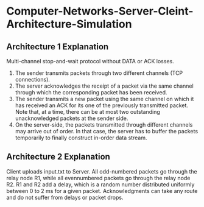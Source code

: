 # Computer-Networks-Server-Cleint-Architecture-Simulation

## Architecture 1 Explanation
Multi-channel stop-and-wait protocol without DATA or ACK losses.
1. The sender transmits packets through two different channels (TCP connections).
2. The server acknowledges the receipt of a packet via the same channel through which the corresponding packet has been received.
3. The sender transmits a new packet using the same channel on which it has received an ACK for its one of the previously transmitted packet. Note that, at a time, there can be at most two outstanding unacknowledged packets at the sender side.
4. On the server-side, the packets transmitted through different channels may arrive out of order. In that case, the server has to buffer the packets temporarily to finally construct in-order data stream. 

## Architecture 2 Explanation

Client uploads input.txt to Server. All odd-numbered packets go through the relay node R1, while all evennumbered packets go through the relay node R2. R1 and R2 add a delay, which is a random number distributed uniformly between 0 to 2 ms for a given packet. Acknowledgments can take any route and do not suffer from delays or packet drops. 
